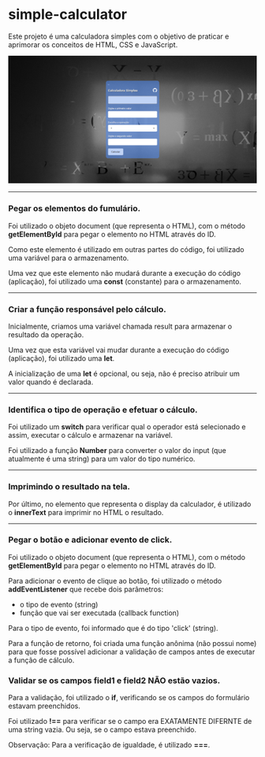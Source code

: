 # simple-calculator

Este projeto é uma calculadora simples com o objetivo de praticar e aprimorar os conceitos de HTML, CSS e JavaScript.

![](https://raw.githubusercontent.com/RodrigoGregis/simple-calculator/main/image/preview.png)

---

### Pegar os elementos do fumulário.

Foi utilizado o objeto document (que representa o HTML), com o método **getElementById** para pegar o elemento no HTML através do ID.

Como este elemento é utilizado em outras partes do código, foi utilizado uma variável para o armazenamento. 

Uma vez que este elemento não mudará durante a execução do código (aplicação), foi utilizado uma **const** (constante) para o armazenamento.

---
### Criar a função responsável pelo cálculo.

Inicialmente, criamos uma variável chamada result para armazenar o resultado da operação.

Uma vez que esta variável vai mudar durante a execução do código (aplicação), foi utilizado uma **let**.

A inicialização de uma **let** é opcional, ou seja, não é preciso atribuir um valor quando é declarada.

---
### Identifica o tipo de operação e efetuar o cálculo.

Foi utilizado um **switch** para verificar qual o operador está selecionado e assim, executar o cálculo e armazenar na variável.

Foi utilizado a função **Number** para converter o valor do input (que atualmente é uma string) para um valor do tipo numérico.

---
### Imprimindo o resultado na tela.

Por último, no elemento que representa o display da calculador, é utilizado o **innerText** para imprimir no HTML o resultado.

---
### Pegar o botão e adicionar evento de click.

Foi utilizado o objeto document (que representa o HTML), com o método **getElementById** para pegar o elemento no HTML através do ID.

Para adicionar o evento de clique ao botão, foi utilizado o método **addEventListener** que recebe dois parâmetros: 

- o tipo de evento (string)
- função que vai ser executada (callback function)

Para o tipo de evento, foi informado que é do tipo 'click' (string).

Para a função de retorno, foi criada uma função anônima (não possui nome) para que fosse possível adicionar a validação de campos antes de executar a função de cálculo.

### Validar se os campos field1 e field2 NÃO estão vazios.

Para a validação, foi utilizado o **if**, verificando se os campos do formulário estavam preenchidos. 

Foi utilizado **!==** para verificar se o campo era EXATAMENTE DIFERNTE de uma string vazia. Ou seja, se o campo estava preenchido.

Observação: Para a verificação de igualdade, é utilizado **===**.

